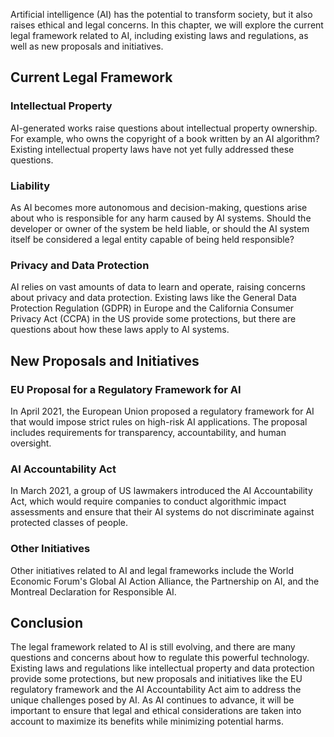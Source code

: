 
Artificial intelligence (AI) has the potential to transform society, but it also raises ethical and legal concerns. In this chapter, we will explore the current legal framework related to AI, including existing laws and regulations, as well as new proposals and initiatives.

Current Legal Framework
-----------------------

### Intellectual Property

AI-generated works raise questions about intellectual property ownership. For example, who owns the copyright of a book written by an AI algorithm? Existing intellectual property laws have not yet fully addressed these questions.

### Liability

As AI becomes more autonomous and decision-making, questions arise about who is responsible for any harm caused by AI systems. Should the developer or owner of the system be held liable, or should the AI system itself be considered a legal entity capable of being held responsible?

### Privacy and Data Protection

AI relies on vast amounts of data to learn and operate, raising concerns about privacy and data protection. Existing laws like the General Data Protection Regulation (GDPR) in Europe and the California Consumer Privacy Act (CCPA) in the US provide some protections, but there are questions about how these laws apply to AI systems.

New Proposals and Initiatives
-----------------------------

### EU Proposal for a Regulatory Framework for AI

In April 2021, the European Union proposed a regulatory framework for AI that would impose strict rules on high-risk AI applications. The proposal includes requirements for transparency, accountability, and human oversight.

### AI Accountability Act

In March 2021, a group of US lawmakers introduced the AI Accountability Act, which would require companies to conduct algorithmic impact assessments and ensure that their AI systems do not discriminate against protected classes of people.

### Other Initiatives

Other initiatives related to AI and legal frameworks include the World Economic Forum's Global AI Action Alliance, the Partnership on AI, and the Montreal Declaration for Responsible AI.

Conclusion
----------

The legal framework related to AI is still evolving, and there are many questions and concerns about how to regulate this powerful technology. Existing laws and regulations like intellectual property and data protection provide some protections, but new proposals and initiatives like the EU regulatory framework and the AI Accountability Act aim to address the unique challenges posed by AI. As AI continues to advance, it will be important to ensure that legal and ethical considerations are taken into account to maximize its benefits while minimizing potential harms.
